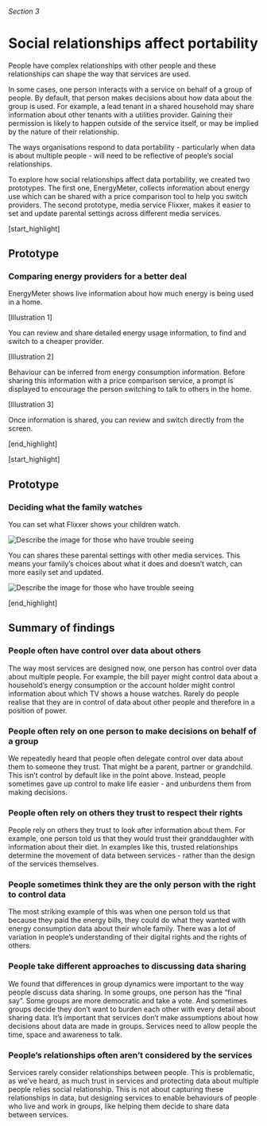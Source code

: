 ###### Section 3
# Social relationships affect portability

People have complex relationships with other people and these relationships can shape the way that services are used.

In some cases, one person interacts with a service on behalf of a group of people. By default, that person makes decisions about how data about the group is used. For example, a lead tenant in a shared household may share information about other tenants with a utilities provider. Gaining their permission is likely to happen outside of the service itself, or may be implied by the nature of their relationship.

The ways organisations respond to data portability - particularly when data is about multiple people - will need to be reflective of people’s social relationships.

To explore how social relationships affect data portability, we created two prototypes. The first one, EnergyMeter, collects information about energy use which can be shared with a price comparison tool to help you switch providers. The second prototype, media service Flixxer, makes it easier to set and update parental settings across different media services.


[start_highlight]

## Prototype
### Comparing energy providers for a better deal

EnergyMeter shows live information about how much energy is being used in a home.

[Illustration 1]

You can review and share detailed energy usage information, to find and switch to a cheaper provider.

[Illustration 2]

Behaviour can be inferred from energy consumption information. Before sharing this information with a price comparison service, a prompt is displayed to encourage the person switching to talk to others in the home.

[Illustration 3]

Once information is shared, you can review and switch directly from the screen.


[end_highlight]

[start_highlight]

## Prototype 
### Deciding what the family watches

You can set what Flixxer shows your children watch.

![Describe the image for those who have trouble seeing](http://s3-eu-west-1.amazonaws.com/projectsbyif.com/longform/dataportability.projectsbyif.com/Parental-Controls_Mockup_1_3-2_v1.jpg)

You can shares these parental settings with other media services. This means your family’s choices about what it does and doesn’t watch, can more easily set and updated.

![Describe the image for those who have trouble seeing](http://s3-eu-west-1.amazonaws.com/projectsbyif.com/longform/dataportability.projectsbyif.com/Parental-Controls_Mockup_2_3-2_v1.jpg)

[end_highlight]

## Summary of findings

### People often have control over data about others
The way most services are designed now, one person has control over data about multiple people. For example, the bill payer might control data about a household’s energy consumption or the account holder might control information about which TV shows a house watches. Rarely do people realise that they are in control of data about other people and therefore in a position of power. 

### People often rely on one person to make decisions on behalf of a group
We repeatedly heard that people often delegate control over data about them to someone they trust. That might be a parent, partner or grandchild. This isn’t control by default like in the point above. Instead, people sometimes gave up control to make life easier - and unburdens them from making decisions. 

### People often rely on others they trust to respect their rights 
People rely on others they trust to look after information about them. For example, one person told us that they would trust their granddaughter with information about their diet. In examples like this, trusted relationships determine the movement of data between services - rather than the design of the services themselves.

### People sometimes think they are the only person with the right to control data
The most striking example of this was when one person told us that because they paid the energy bills, they could do what they wanted with energy consumption data about their whole family. There was a lot of variation in people’s understanding of their digital rights and the rights of others. 

### People take different approaches to discussing data sharing
We found that differences in group dynamics were important to the way people discuss data sharing. In some groups, one person has the “final say”. Some groups are more democratic and take a vote. And sometimes groups decide they don’t want to burden each other with every detail about sharing data. It’s important that services don’t make assumptions about how decisions about data are made in groups. Services need to allow people the time, space and awareness to talk. 

### People’s relationships often aren’t considered by the services
Services rarely consider relationships between people. This is problematic, as we’ve heard, as much trust in services and protecting data about multiple people relies social relationship. This is not about capturing these relationships in data, but designing services to enable behaviours of people who live and work in groups, like helping them decide to share data between services. 

